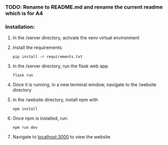 ### TODO: Rename to README.md and rename the current readme which is for A4

### Installation:
1. In the /server directory, activate the venv virtual environment

2. Install the requirements:
   ```
   pip install -r requirements.txt
   ```
3. In the /server directory, run the flask web app:
   ```
   flask run
   ```
4. Once it is running, in a new terminal window, navigate to the /website directory
5. In the /website directory, install npm with
   ```
   npm install
   ```
6. Once npm is installed, run:
   ```
   npm run dev
   ```
7. Navigate to [localhost:3000](http://localhost:3000) to view the website
